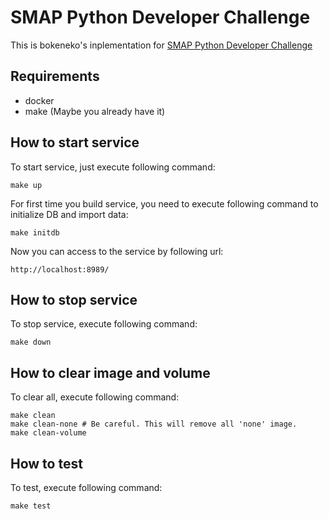 # SMAP Python Developer Challenge

This is bokeneko's inplementation for [SMAP Python Developer Challenge](https://github.com/camenergydatalab/smap-coding-challenge)

## Requirements

- docker
- make (Maybe you already have it)

## How to start service

To start service, just execute following command:

```
make up
```

For first time you build service, you need to execute following command to initialize DB and import data:

```
make initdb
```

Now you can access to the service by following url:

```
http://localhost:8989/
```

## How to stop service

To stop service, execute following command:

```
make down
```

## How to clear image and volume

To clear all, execute following command:

```
make clean
make clean-none # Be careful. This will remove all 'none' image.
make clean-volume
```

## How to test

To test, execute following command:

```
make test
```
